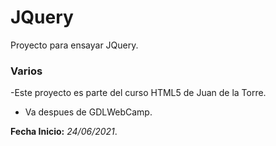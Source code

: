 # JQuery
Proyecto para ensayar JQuery.

### Varios

-Este proyecto es parte del curso HTML5 de Juan de la Torre.
- Va despues de GDLWebCamp.

**Fecha Inicio:** *24/06/2021*.


